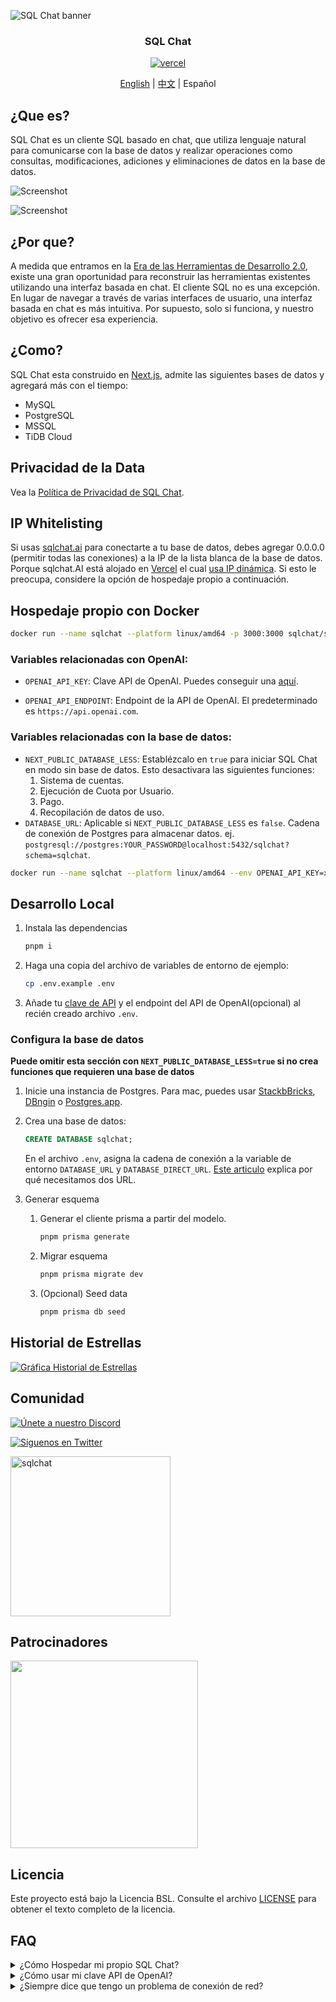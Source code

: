 ![SQL Chat banner](https://raw.githubusercontent.com/sqlchat/sqlchat/main/public/banner.webp)

<div align="center">
  <h3>SQL Chat</h3>
  <a href="https://vercel.com/new/clone?repository-url=https%3A%2F%2Fgithub.com%2Fsqlchat%2Fsqlchat&env=OPENAI_API_KEY">
    <img src="https://img.shields.io/badge/deploy%20on-Vercel-brightgreen.svg?style=for-the-badge&logo=vercel" alt="vercel">
  </a>
  <p><a href="README.md">English</a> | <a href="README.zh-CN.md">中文</a> | Español</p>
</div>

## ¿Que es?

SQL Chat es un cliente SQL basado en chat, que utiliza lenguaje natural para comunicarse con la base de datos y realizar operaciones como consultas, modificaciones, adiciones y eliminaciones de datos en la base de datos.

![Screenshot](https://raw.githubusercontent.com/sqlchat/sqlchat/main/public/screenshot1.webp)

![Screenshot](https://raw.githubusercontent.com/sqlchat/sqlchat/main/public/screenshot2.webp)

## ¿Por que?

A medida que entramos en la [Era de las Herramientas de Desarrollo 2.0](https://www.sequoiacap.com/article/ai-powered-developer-tools/),
existe una gran oportunidad para reconstruir las herramientas existentes utilizando una interfaz basada en chat. El cliente SQL 
no es una excepción. En lugar de navegar a través de varias interfaces de usuario, una interfaz basada en chat es 
más intuitiva. Por supuesto, solo si funciona, y nuestro objetivo es ofrecer esa experiencia.

## ¿Como?

SQL Chat esta construido en [Next.js](https://nextjs.org/), admite las siguientes bases de datos y agregará más con el tiempo:

- MySQL
- PostgreSQL
- MSSQL
- TiDB Cloud

## Privacidad de la Data

Vea la [Política de Privacidad de SQL Chat](https://sqlchat.ai/privacy).

## IP Whitelisting

Si usas [sqlchat.ai](https://sqlchat.ai) para conectarte a tu base de datos, debes agregar 0.0.0.0 (permitir todas las conexiones) a la IP de la lista blanca de la base de datos. Porque sqlchat.AI está alojado en 
[Vercel](https://vercel.com/) el cual [usa IP dinámica](https://vercel.com/guides/how-to-allowlist-deployment-ip-address). Si esto le preocupa, considere la opción de hospedaje propio a continuación.

## Hospedaje propio con Docker

```bash
docker run --name sqlchat --platform linux/amd64 -p 3000:3000 sqlchat/sqlchat
```

### Variables relacionadas con OpenAI:

- `OPENAI_API_KEY`: Clave API de OpenAI. Puedes conseguir una [aquí](https://beta.openai.com/docs/developer-quickstart/api-keys).

- `OPENAI_API_ENDPOINT`: Endpoint de la API de OpenAI. El predeterminado es `https://api.openai.com`.

### Variables relacionadas con la base de datos:

- `NEXT_PUBLIC_DATABASE_LESS`: Establézcalo en `true` para iniciar SQL Chat en modo sin base de datos. Esto 
  desactivara las siguientes funciones:
  1. Sistema de cuentas.
  2. Ejecución de Cuota por Usuario.
  3. Pago.
  4. Recopilación de datos de uso.
- `DATABASE_URL`: Aplicable si `NEXT_PUBLIC_DATABASE_LESS` es `false`. Cadena de conexión de Postgres para almacenar datos. ej. `postgresql://postgres:YOUR_PASSWORD@localhost:5432/sqlchat?schema=sqlchat`.

```bash
docker run --name sqlchat --platform linux/amd64 --env OPENAI_API_KEY=xxx --env OPENAI_API_ENDPOINT=yyy -p 3000:3000 sqlchat/sqlchat
```

## Desarrollo Local

1. Instala las dependencias

   ```bash
   pnpm i
   ```

2. Haga una copia del archivo de variables de entorno de ejemplo:

   ```bash
   cp .env.example .env
   ```

3. Añade tu [clave de API](https://platform.openai.com/account/api-keys) y el endpoint del API de OpenAI(opcional) al recién creado archivo `.env`.

### Configura la base de datos

**Puede omitir esta sección con `NEXT_PUBLIC_DATABASE_LESS=true` si no crea funciones que requieren una base de datos**

1. Inicie una instancia de Postgres. Para mac, puedes usar [StackbBricks](https://stackbricks.app/), [DBngin](https://dbngin.com/) o [Postgres.app](https://postgresapp.com/).

2. Crea una base de datos:

   ```sql
   CREATE DATABASE sqlchat;
   ```

   En el archivo `.env`, asigna la cadena de conexión a la variable de entorno `DATABASE_URL` y `DATABASE_DIRECT_URL`. [Este articulo](https://www.prisma.io/docs/data-platform/data-proxy/prisma-cli-with-data-proxy#set-a-direct-database-connection-url-in-your-prisma-schema) explica por qué necesitamos dos URL.

3. Generar esquema

   1. Generar el cliente prisma a partir del modelo.

      ```bash
      pnpm prisma generate
      ```

   2. Migrar esquema

      ```bash
      pnpm prisma migrate dev
      ```

   3. (Opcional) Seed data

      ```bash
      pnpm prisma db seed
      ```

## Historial de Estrellas

[![Gráfica Historial de Estrellas](https://api.star-history.com/svg?repos=sqlchat/sqlchat&type=Date)](https://star-history.com/#sqlchat/sqlchat&Date)

## Comunidad

[![Únete a nuestro Discord](https://img.shields.io/badge/%20-Hang%20out%20on%20Discord-5865F2?style=for-the-badge&logo=discord&labelColor=EEEEEE)](https://discord.gg/z6kakemDjm)

[![Síguenos en Twitter](https://img.shields.io/badge/Follow%20us%20on%20Twitter-1DA1F2?style=for-the-badge&logo=twitter&labelColor=EEEEEE)](https://twitter.com/Bytebase)

<img width="256" src="https://raw.githubusercontent.com/sqlchat/sqlchat/main/public/wechat-qrcode.webp" alt="sqlchat">

## Patrocinadores

<p>
  <a href="https://www.bytebase.com">
    <img src="https://raw.githubusercontent.com/sqlchat/sqlchat/main/public/bytebase.webp" width=300>
  </a>
</p>

## Licencia

Este proyecto está bajo la Licencia BSL. Consulte el archivo [LICENSE](LICENSE) para obtener el texto completo de la licencia.

## FAQ

<details><summary>¿Cómo Hospedar mi propio SQL Chat?</summary>
<p>

- Puede implementar SQL Chat en Vercel con un solo clic

  <a href="https://vercel.com/new/clone?repository-url=https%3A%2F%2Fgithub.com%2Fsqlchat%2Fsqlchat&env=OPENAI_API_KEY"><img src="https://img.shields.io/badge/deploy%20on-Vercel-brightgreen.svg?style=for-the-badge&logo=vercel" alt="vercel"></a>

- Puede implementar su SQL Chat con docker en segundos

  ```bash
  docker run --name sqlchat --platform linux/amd64 -p 3000:3000 sqlchat/sqlchat
  ```

</p>
</details>

<details><summary>¿Cómo usar mi clave API de OpenAI?</summary>
<p>

- Puede configurar la `OPENAI_API_KEY` como una variable de entorno.

  ```bash
  docker run --name sqlchat --platform linux/amd64 --env OPENAI_API_KEY=xxx -p 3000:3000 sqlchat/sqlchat
  ```

- Puede configurar la `OPENAI_API_KEY` en el cuadro de diálogo de la configuración.

</p>
</details>

<details><summary>¿Siempre dice que tengo un problema de conexión de red?</summary>
<p>

Asegúrese de tener una conexión de red estable que pueda acceder al endpoint de la API de OpenAI. Si no puede acceder al endpoint de la API de OpenAI, puede intentar configurar el `OPENAI_API_ENDPOINT` en la UI o como una variable de entorno.

</p>
</details>
